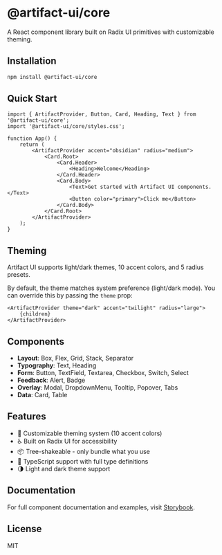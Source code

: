 # @artifact-ui/core

A React component library built on Radix UI primitives with customizable theming.

## Installation

```bash
npm install @artifact-ui/core
```

## Quick Start

```tsx
import { ArtifactProvider, Button, Card, Heading, Text } from '@artifact-ui/core';
import '@artifact-ui/core/styles.css';

function App() {
	return (
		<ArtifactProvider accent="obsidian" radius="medium">
			<Card.Root>
				<Card.Header>
					<Heading>Welcome</Heading>
				</Card.Header>
				<Card.Body>
					<Text>Get started with Artifact UI components.</Text>
					<Button color="primary">Click me</Button>
				</Card.Body>
			</Card.Root>
		</ArtifactProvider>
	);
}
```

## Theming

Artifact UI supports light/dark themes, 10 accent colors, and 5 radius presets.

By default, the theme matches system preference (light/dark mode). You can override this by passing the `theme` prop:

```tsx
<ArtifactProvider theme="dark" accent="twilight" radius="large">
	{children}
</ArtifactProvider>
```

## Components

- **Layout**: Box, Flex, Grid, Stack, Separator
- **Typography**: Text, Heading
- **Form**: Button, TextField, Textarea, Checkbox, Switch, Select
- **Feedback**: Alert, Badge
- **Overlay**: Modal, DropdownMenu, Tooltip, Popover, Tabs
- **Data**: Card, Table

## Features

- 🎨 Customizable theming system (10 accent colors)
- ♿ Built on Radix UI for accessibility
- 📦 Tree-shakeable - only bundle what you use
- 🎯 TypeScript support with full type definitions
- 🌗 Light and dark theme support

## Documentation

For full component documentation and examples, visit [Storybook](https://github.com/artifact-ui/core).

## License

MIT
